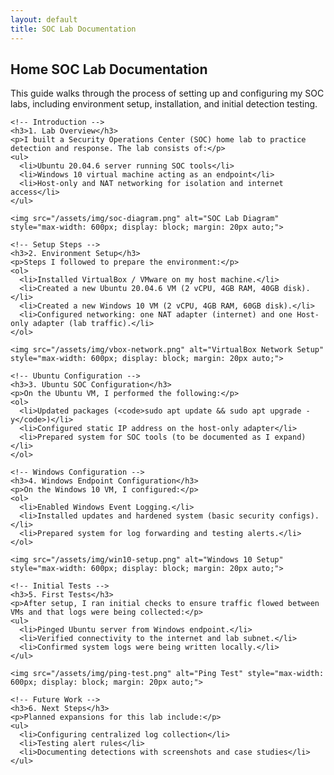 ```yaml
---
layout: default
title: SOC Lab Documentation
---
```


<section class="section">
  <div class="container">
    <h2>Home SOC Lab Documentation</h2>
    <p>This guide walks through the process of setting up and configuring my SOC labs, including environment setup, installation, and initial detection testing.</p>

    <!-- Introduction -->
    <h3>1. Lab Overview</h3>
    <p>I built a Security Operations Center (SOC) home lab to practice detection and response. The lab consists of:</p>
    <ul>
      <li>Ubuntu 20.04.6 server running SOC tools</li>
      <li>Windows 10 virtual machine acting as an endpoint</li>
      <li>Host-only and NAT networking for isolation and internet access</li>
    </ul>

    <img src="/assets/img/soc-diagram.png" alt="SOC Lab Diagram" style="max-width: 600px; display: block; margin: 20px auto;">

    <!-- Setup Steps -->
    <h3>2. Environment Setup</h3>
    <p>Steps I followed to prepare the environment:</p>
    <ol>
      <li>Installed VirtualBox / VMware on my host machine.</li>
      <li>Created a new Ubuntu 20.04.6 VM (2 vCPU, 4GB RAM, 40GB disk).</li>
      <li>Created a new Windows 10 VM (2 vCPU, 4GB RAM, 60GB disk).</li>
      <li>Configured networking: one NAT adapter (internet) and one Host-only adapter (lab traffic).</li>
    </ol>

    <img src="/assets/img/vbox-network.png" alt="VirtualBox Network Setup" style="max-width: 600px; display: block; margin: 20px auto;">

    <!-- Ubuntu Configuration -->
    <h3>3. Ubuntu SOC Configuration</h3>
    <p>On the Ubuntu VM, I performed the following:</p>
    <ol>
      <li>Updated packages (<code>sudo apt update && sudo apt upgrade -y</code>)</li>
      <li>Configured static IP address on the host-only adapter</li>
      <li>Prepared system for SOC tools (to be documented as I expand)</li>
    </ol>

    <!-- Windows Configuration -->
    <h3>4. Windows Endpoint Configuration</h3>
    <p>On the Windows 10 VM, I configured:</p>
    <ol>
      <li>Enabled Windows Event Logging.</li>
      <li>Installed updates and hardened system (basic security configs).</li>
      <li>Prepared system for log forwarding and testing alerts.</li>
    </ol>

    <img src="/assets/img/win10-setup.png" alt="Windows 10 Setup" style="max-width: 600px; display: block; margin: 20px auto;">

    <!-- Initial Tests -->
    <h3>5. First Tests</h3>
    <p>After setup, I ran initial checks to ensure traffic flowed between VMs and that logs were being collected:</p>
    <ul>
      <li>Pinged Ubuntu server from Windows endpoint.</li>
      <li>Verified connectivity to the internet and lab subnet.</li>
      <li>Confirmed system logs were being written locally.</li>
    </ul>

    <img src="/assets/img/ping-test.png" alt="Ping Test" style="max-width: 600px; display: block; margin: 20px auto;">

    <!-- Future Work -->
    <h3>6. Next Steps</h3>
    <p>Planned expansions for this lab include:</p>
    <ul>
      <li>Configuring centralized log collection</li>
      <li>Testing alert rules</li>
      <li>Documenting detections with screenshots and case studies</li>
    </ul>
  </div>
</section>
